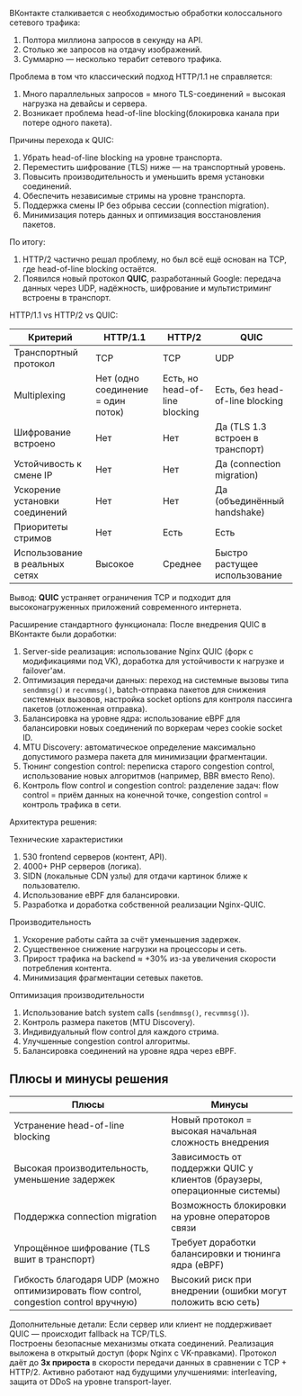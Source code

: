 ВКонтакте сталкивается с необходимостью обработки колоссального сетевого трафика:
1) Полтора миллиона запросов в секунду на API.
2) Столько же запросов на отдачу изображений.
3) Суммарно — несколько терабит сетевого трафика.

Проблема в том что классический подход HTTP/1.1 не справляется:
1) Много параллельных запросов = много TLS-соединений = высокая нагрузка на девайсы и сервера.
2) Возникает проблема head-of-line blocking(блокировка канала при потере одного пакета).


Причины перехода к QUIC:
1. Убрать head-of-line blocking на уровне транспорта.
2. Переместить шифрование (TLS) ниже — на транспортный уровень.
3. Повысить производительность и уменьшить время установки соединений.
4. Обеспечить независимые стримы на уровне транспорта.
5. Поддержка смены IP без обрыва сессии (connection migration).
6. Минимизация потерь данных и оптимизация восстановления пакетов.

По итогу:
1) HTTP/2 частично решал проблему, но был всё ещё основан на TCP, где head-of-line blocking остаётся.
2) Появился новый протокол **QUIC**, разработанный Google: передача данных через UDP, надёжность, шифрование и мультистриминг встроены в транспорт.

HTTP/1.1 vs HTTP/2 vs QUIC:

| Критерий                       | HTTP/1.1                           | HTTP/2                         | QUIC                             |
| ------------------------------ | ---------------------------------- | ------------------------------ | -------------------------------- |
| Транспортный протокол          | TCP                                | TCP                            | UDP                              |
| Multiplexing                   | Нет (одно соединение = один поток) | Есть, но head-of-line blocking | Есть, без head-of-line blocking  |
| Шифрование встроено            | Нет                                | Нет                            | Да (TLS 1.3 встроен в транспорт) |
| Устойчивость к смене IP        | Нет                                | Нет                            | Да (connection migration)        |
| Ускорение установки соединений | Нет                                | Нет                            | Да (объединённый handshake)      |
| Приоритеты стримов             | Нет                                | Есть                           | Есть                             |
| Использование в реальных сетях | Высокое                            | Среднее                        | Быстро растущее использование    |

Вывод: **QUIC** устраняет ограничения TCP и подходит для высоконагруженных приложений современного интернета.

Расширение стандартного функционала:
После внедрения QUIC в ВКонтакте были доработки:
1. Server-side реализация: использование Nginx QUIC (форк с модификациями под VK), доработка для устойчивости к нагрузке и failover'ам.
2. Оптимизация передачи данных: переход на системные вызовы типа `sendmmsg()` и `recvmmsg()`, batch-отправка пакетов для снижения системных вызовов, настройка socket options для контроля пассинга пакетов (отложенная отправка).
3. Балансировка на уровне ядра: использование eBPF для балансировки новых соединений по воркерам через cookie socket ID.
4. MTU Discovery: автоматическое определение максимально допустимого размера пакета для минимизации фрагментации.
5. Тюнинг congestion control: переписка старого congestion control, использование новых алгоритмов (например, BBR вместо Reno).
6. Контроль flow control и congestion control: разделение задач: flow control = приём данных на конечной точке, congestion control = контроль трафика в сети.

Архитектура решения:


Технические характеристики
1. 530 frontend серверов (контент, API).
2. 4000+ PHP серверов (логика).
3. SIDN (локальные CDN узлы) для отдачи картинок ближе к пользователю.
4. Использование eBPF для балансировки.
5. Разработка и доработка собственной реализации Nginx-QUIC.


Производительность
1. Ускорение работы сайта за счёт уменьшения задержек.
2. Существенное снижение нагрузки на процессоры и сеть.
3. Прирост трафика на backend ≈ +30% из-за увеличения скорости потребления контента.
4. Минимизация фрагментации сетевых пакетов.

Оптимизация производительности
1. Использование batch system calls (`sendmmsg()`, `recvmmsg()`).
2. Контроль размера пакетов (MTU Discovery).
3. Индивидуальный flow control для каждого стрима.
4. Улучшенные congestion control алгоритмы.
5. Балансировка соединений на уровне ядра через eBPF.

## Плюсы и минусы решения

| **Плюсы**                                                                              | **Минусы**                                                                |
| -------------------------------------------------------------------------------------- | ------------------------------------------------------------------------- |
| Устранение head-of-line blocking                                                       | Новый протокол = высокая начальная сложность внедрения                    |
| Высокая производительность, уменьшение задержек                                        | Зависимость от поддержки QUIC у клиентов (браузеры, операционные системы) |
| Поддержка connection migration                                                         | Возможность блокировки на уровне операторов связи                         |
| Упрощённое шифрование (TLS вшит в транспорт)                                           | Требует доработки балансировки и тюнинга ядра (eBPF)                      |
| Гибкость благодаря UDP (можно оптимизировать flow control, congestion control вручную) | Высокий риск при внедрении (ошибки могут положить всю сеть)               |

Дополнительные детали:
Если сервер или клиент не поддерживает QUIC — происходит fallback на TCP/TLS.  
Построены безопасные механизмы отката соединений.
Реализация выложена в открытый доступ (форк Nginx с VK-правками).
Протокол даёт до **3x прироста** в скорости передачи данных в сравнении с TCP + HTTP/2.
Активно работают над будущими улучшениями: interleaving, защита от DDoS на уровне transport-layer.
